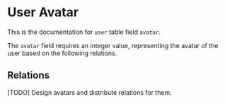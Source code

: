 # User Avatar

This is the documentation for `user` table field `avatar`.

The `avatar` field requires an integer value, representing the avatar of the user based on the following relations.

## Relations

[TODO] Design avatars and distribute relations for them.